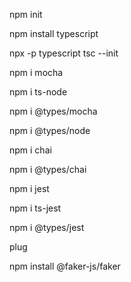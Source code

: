 npm init

npm install typescript

npx -p typescript tsc --init


npm i mocha

npm i ts-node

npm i @types/mocha

npm i @types/node


npm i chai

npm i @types/chai


npm i jest

npm i ts-jest

npm i @types/jest 








plug

npm install @faker-js/faker